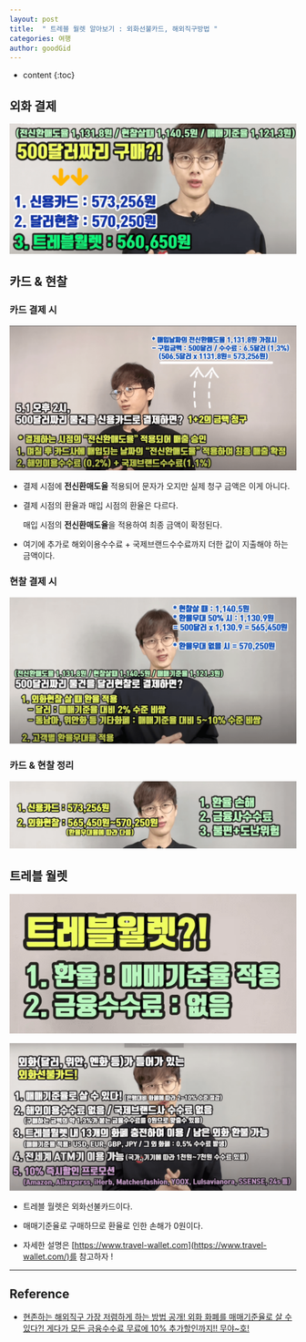 ```yaml
---
layout: post
title:  " 트레블 월렛 알아보기 : 외화선불카드, 해외직구방법 "
categories: 여행
author: goodGid
---
```

* content
{:toc}

## 외화 결제

![](/assets/img/travel/Travel-Wallet_1.png)

## 카드 & 현찰

### 카드 결제 시

![](/assets/img/travel/Travel-Wallet_2.png)

* 결제 시점에 **전신환매도율** 적용되어 문자가 오지만 실제 청구 금액은 이게 아니다.

* 결제 시점의 환율과 매입 시점의 환율은 다르다.

  매입 시점의 **전신환매도율**을 적용하여 최종 금액이 확정된다.

* 여기에 추가로 해외이용수수료 + 국제브랜드수수료까지 더한 값이 지출해야 하는 금액이다.




### 현찰 결제 시

![](/assets/img/travel/Travel-Wallet_3.png)

### 카드 & 현찰 정리

![](/assets/img/travel/Travel-Wallet_4.png)


## 트레블 월렛

![](/assets/img/travel/Travel-Wallet_5.png)

![](/assets/img/travel/Travel-Wallet_6.png)

* 트레블 월렛은 외화선불카드이다.

* 매매기준율로 구매하므로 환율로 인한 손해가 0원이다.

* 자세한 설명은 [https://www.travel-wallet.com](https://www.travel-wallet.com/)를 참고하자 !


---

## Reference

* [현존하는 해외직구 가장 저렴하게 하는 방법 공개! 외화 화폐를 매매기준율로 살 수 있다?! 게다가 모든 금융수수료 무료에 10% 추가할인까지!! 무야~호!](https://www.youtube.com/watch?v=LolCMOgJ3VA&t=5s)